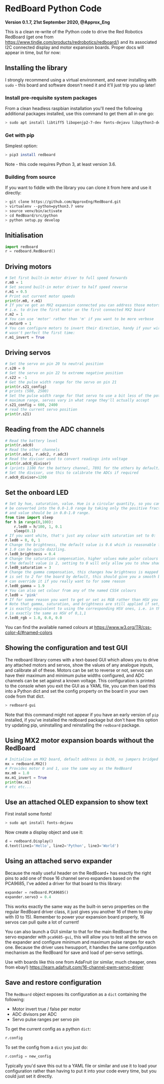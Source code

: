 # RedBoard Python Code

**Version 0.1.7, 21st September 2020, @Approx_Eng**

This is a clean re-write of the Python code to drive the Red Robotics RedBoard 
(get one from https://www.tindie.com/products/redrobotics/redboard/) and its 
associated I2C connected display and motor expansion boards. Proper docs will 
appear in time, but for now:

## Installing the library

I strongly recommend using a virtual environment, and never installing with `sudo` - this board and software
doesn't need it and it'll just trip you up later!

### Install pre-requisite system packages

From a clean headless raspbian installation you'll need the following additional packages installed,
use this command to get them all in one go:

```bash
> sudo apt install libtiff5 libopenjp2-7-dev fonts-dejavu libpython3-dev libjpeg-dev pigpiod
```

### Get with pip

Simplest option:

```bash
> pip3 install redboard
```

Note - this code requires Python 3, at least version 3.6.

### Building from source

If you want to fiddle with the library you can clone it from here and use it directly:

```bash
> git clone https://github.com/ApproxEng/RedBoard.git
> virtualenv --python=python3.7 venv
> source venv/bin/activate
> cd RedBoard/src/python
> python setup.py develop
```

## Initialisation

```python
import redboard
r = redboard.RedBoard()
```

## Driving motors

```python
# Set first built-in motor driver to full speed forwards
r.m0 = 1
# Set second built-in motor driver to half speed reverse
r.m1 = 0.5
# Print out current motor speeds
print(r.m0, r.m1)
# If you've got an MX2 expansion connected you can address those motors too.
# i.e. to drive the first motor on the first connected MX2 board
r.m2 = 1
# You can use 'motor' rather than 'm' if you want to be more verbose
r.motor0 = 1
# You can configure motors to invert their direction, handy if your wiring
# wasn't perfect the first time:
r.m1_invert = True
```

## Driving servos

```python
# Set the servo on pin 20 to neutral position
r.s20 = 0
# Set the servo on pin 22 to extreme negative position
r.s22 = -1
# Get the pulse width range for the servo on pin 21
print(r.s21_config)
# prints (500, 2500)
# Set the pulse width range for that servo to use a bit less of the potential
# maximum range, servos vary in what range they'll actually accept
r.s21_config = 600, 2400
# read the current servo position
print(r.s21)
```

## Reading from the ADC channels

```python
# Read the battery level
print(r.adc0)
# Read the other channels
print(r.adc1, r.adc2, r.adc3)
# Read the divisor used to convert readings into voltage
print(r.adc0_divisor)
# (prints 1100 for the battery channel, 7891 for the others by default)
# Set the divisor, use this to calibrate the ADCs if required
r.adc0_divisor=1200
```

## Set the onboard LED

```python
# Set by hue, saturation, value. Hue is a circular quantity, so you can use any value (it'll
# be converted into the 0.0-1.0 range by taking only the positive fractional part). Saturation
# and value should be in 0.0-1.0 range.
from time import sleep
for h in range(0,100):
    r.led0 = h/100, 1, 0.1
    sleep(0.1)
# If you want white, that's just any colour with saturation set to 0:
r.led0 = 0, 0, 1
# Change the brightness, the default value is 0.6 which is reasonable for most uses, a value of
# 1.0 can be quite dazzling.
r.led0_brightness = 0.4
# Change the saturation compensation, higher values make paler colours more colourful,
# the default value is 2, setting to 0 will only allow you to show shades of white
r.led0_saturation = 3
# Change the gamma compensation, this changes how brightness is mapped onto a curve, and
# is set to 2 for the board by default, this should give you a smooth brightness change but you
# can override it if you really want to for some reason
r.led0_gamma = 1.9
# You can also set colour from any of the named CSS4 colours
r.led0 = 'pink'
# If for some reason you want to get or set as RGB rather than HSV you can, i.e. for red:
# Note that gamma, saturation, and brightness are still applied if set, so using RGB values
# is exactly equivalent to using the corresponding HSV ones, i.e. in this case RGB of 1,0,0
# is exactly the same as HSV of 0,1,1
r.led0_rgb = 1.0, 0.0, 0.0
```

You can find the available named colours at https://www.w3.org/TR/css-color-4/#named-colors

## Showing the configuration and test GUI

The redboard library comes with a text-based GUI which allows you to drive any attached motors
and servos, show the values of any analogue inputs, and calibrate all of these. Motors can be
set to reverse or not, servos can have their maximum and minimum pulse widths configured, and
ADC channels can be set against a known voltage. This configuration is printed to the console
when you exit the GUI as a YAML file, you can then load this into a Python dict and set the
config property on the board in your own code from that dict.

```python
> redboard-gui
```

Note that this command might not appear if you have an early version of `pip` installed, if
you've installed the redboard package but don't have this option try updating pip, uninstalling
and reinstalling the `redboard` package.

## Using MX2 motor expansion boards without the RedBoard

```python
# Initialise an MX2 board, default address is 0x30, no jumpers bridged
mx = redboard.MX2()
# Provides motor 0 and 1, use the same way as the RedBoard
mx.m0 = 1.0
mx.m1_invert = True
print(mx.m1)
# etc etc...
```

## Use an attached OLED expansion to show text

First install some fonts!

```bash
> sudo apt install fonts-dejavu
```

Now create a display object and use it:

```python
d = redboard.Display()
d.text(line1='Hello', line2='Python', line3='World')
```

## Using an attached servo expander

Because the really useful header on the RedBoard+ has exactly the right pins to
add one of those 16 channel servo expanders based on the PCA9685, I've added
a driver for that board to this library:

```python
expander = redboard.PCA9685()
expander.servo3 = 0.4
```

This works exactly the same way as the built-in servo properties on the
regular RedBoard driver class, it just gives you another 16 of them to
play with (0 to 15). Remember to power your expansion board properly,
16 servos can pull quite a lot of current!

You can also launch a GUI similar to that for the main RedBoard for the
servo expander with `pca9685-gui`, this will allow you to test all the
servos on the expander and configure minimum and maximum pulse ranges
for each one. Because the driver uses hwsupport, it handles the same
configuration mechanism as the RedBoard for save and load of per-servo
settings.

Use with boards like this one from AdaFruit (or similar, much cheaper, ones from ebay!) 
https://learn.adafruit.com/16-channel-pwm-servo-driver 

## Save and restore configuration

The `RedBoard` object exposes its configuration as a `dict` containing the following:

* Motor invert true / false per motor
* ADC divisors per ADC
* Servo pulse ranges per servo pin

To get the current config as a python `dict`:

```python
r.config
```

To set the config from a `dict` you just do:

```python
r.config = new_config
```

Typically you'd save this out to a YAML file or similar and use it to
load your configuration rather than having to put it into your code
every time, but you could just set it directly.
